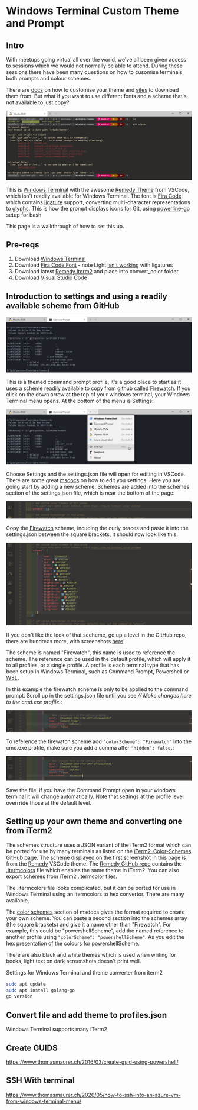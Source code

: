 # Windows Terminal Custom Theme and Prompt


## Intro
With meetups going virtual all over the world, we've all been given access to sessions which we would not normally be able to attend. During these sessions there have been many questions on how to cusomise terminals, both prompts and colour schemes.

There are [docs](https://docs.microsoft.com/en-us/windows/terminal/customize-settings/color-schemes) on how to customise your theme and [sites](https://terminalsplash.com/) to download them from. But what if you want to use different fonts and a scheme that's not available to just copy?

![My Windows Terminal Ubuntu](/images/my-bash-winterm.png)

This is [Windows Terminal](https://www.microsoft.com/en-gb/p/windows-terminal/9n0dx20hk701?activetab=pivot:overviewtab) with the awesome [Remedy Theme](https://marketplace.visualstudio.com/items?itemName=robertrossmann.remedy) from VSCode, which isn't readily available for Windows Terminal. The font is [Fira Code](https://github.com/tonsky/FiraCode) which contains [ligature](https://en.wikipedia.org/wiki/Orthographic_ligature) support, converting multi-character representations to [glyphs](https://github.com/tonsky/FiraCode#whats-in-the-box). This is how the prompt displays icons for Git, using [powerline-go](https://github.com/justjanne/powerline-go) setup for bash.

This page is a walkthrough of how to set this up.

## Pre-reqs

1. Download [Windows Terminal](https://www.microsoft.com/en-gb/p/windows-terminal/9n0dx20hk701?activetab=pivot:overviewtab)
2. Download [Fira Code Font](https://github.com/tonsky/FiraCode) - note Light [isn't working](https://github.com/tonsky/FiraCode/issues/941) with ligatures
3. Download latest [Remedy iterm2](https://github.com/robertrossmann/vscode-remedy/blob/master/resources/iTerm2/Remedy%20-%20Dark.itermcolors) and place into convert_color folder
4. Download [Visual Studio Code](https://code.visualstudio.com/download)

## Introduction to settings and using a readily available scheme from GitHub

![My Windows Terminal Cmd](/images/my-cmd-winterm.png)

This is a themed command prompt profile, it's a good place to start as it uses a scheme readily available to copy from github called [Firewatch](https://github.com/mbadolato/iTerm2-Color-Schemes/blob/master/windowsterminal/Firewatch.json). If you click on the down arrow at the top of your windows terminal, your Windows Terminal menu opens. At the bottom of the menu is Settings:

![MWindows Terminal Settings](/images/winterm-settings.png)

Choose Settings and the settings.json file will open for editing in VSCode. There are some great [msdocs](https://docs.microsoft.com/en-us/windows/terminal/customize-settings/global-settings) on how to edit you settings. Here you are going start by adding a new scheme.  Schemes are added into the schemes section of the settings.json file, which is near the bottom of the page: 


![Windows Terminal Settings](/images/winterm-schemes.png)


Copy the [Firewatch](https://github.com/mbadolato/iTerm2-Color-Schemes/blob/master/windowsterminal/Firewatch.json) scheme, incuding the curly braces and paste it into the settings.json between the square brackets, it should now look like this:


![Windows Terminal Settings with Firewatch](/images/winterm-settings-firewatch.png)

If you don't like the look of that sceheme, go up a level in the GitHub repo, there are hundreds more, with screenshots [here](https://github.com/mbadolato/iTerm2-Color-Schemes)!

The scheme is named "Firewatch", this name is used to reference the scheme. The reference can be used in the default profile, which will apply it to all profiles, or a single profile. A profile is each terminal type that has been setup in Windows Terminal, such as Command Prompt, Powershell or [WSL](https://docs.microsoft.com/en-us/windows/wsl/faq).

In this example the firewatch scheme is only to be applied to the command prompt. Scroll up in the settings.json file until you see *// Make changes here to the cmd.exe profile.*:

![Windows Terminal Settings Cmd](/images/winterm-settings-cmd.png)

To reference the firewatch scheme add ``` "colorScheme": "Firewatch" ``` into the cmd.exe profile, make sure you add a comma after ```"hidden": false,```:

![Windows Terminal Settings Cmd](/images/winterm-settings-cmd-firewatch.png)

Save the file, if you have the Command Prompt open in your windows terminal it will change automatically. Note that settings at the profile level overrride those at the default level.

## Setting up your own theme and converting one from iTerm2

The schemes structure uses a JSON variant of the iTerm2 format which can be ported for use by many terminals as listed on the [iTerm2-Color-Schemes](https://github.com/mbadolato/iTerm2-Color-Schemes) GitHub page. The scheme displayed on the first screenshot in this page is from the [Remedy](https://marketplace.visualstudio.com/items?itemName=robertrossmann.remedy) VSCode theme. The [Remedy GitHub repo](https://github.com/robertrossmann/vscode-remedy) contains the [.itermcolors](https://github.com/robertrossmann/vscode-remedy/blob/master/resources/iTerm2/Remedy%20-%20Dark.itermcolors) file which enables the same theme in iTerm2. You can also export schemes from iTerm2 .itermcolor files.

The .itermcolors file looks complicated, but it can be ported for use in Windows Terminal using an itermcolors to hex convertor. There are many available, 

The [color schemes](https://docs.microsoft.com/en-us/windows/terminal/customize-settings/color-schemes) section of msdocs gives the format required to create your own scheme. You can paste a second section into the schemes array (the square brackets) and give it a name other than "Firewatch". For example, this could be "powershellScheme", add the named reference to another profile using ``` "colorScheme": "powershellScheme" ```. As you edit the hex presentation of the colours for powershellScheme.


There are also black and white themes which is used when writing for books, light text on dark screenshots doesn't print well.

Settings for Windows Terminal and theme converter from iterm2

``` bash
sudo apt update
sudo apt install golang-go
go version
```


## Convert file and add theme to profiles.json

Windows Terminal supports many iTerm2 

## Create GUIDS

https://www.thomasmaurer.ch/2016/03/create-guid-using-powershell/

## SSH With terminal

https://www.thomasmaurer.ch/2020/05/how-to-ssh-into-an-azure-vm-from-windows-terminal-menu/


